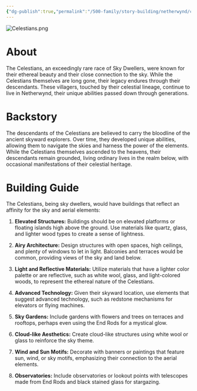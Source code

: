 ```yaml
---
{"dg-publish":true,"permalink":"/500-family/story-building/netherwynd/celestians/","tags":["Netherwynd"]}
---
```


![Celestians.png](/img/user/104%20Attachments/Celestians.png)
# About
The Celestians, an exceedingly rare race of Sky Dwellers, were known for their ethereal beauty and their close connection to the sky. While the Celestians themselves are long gone, their legacy endures through their descendants. These villagers, touched by their celestial lineage, continue to live in Netherwynd, their unique abilities passed down through generations.

# Backstory
The descendants of the Celestians are believed to carry the bloodline of the ancient skyward explorers. Over time, they developed unique abilities, allowing them to navigate the skies and harness the power of the elements. While the Celestians themselves ascended to the heavens, their descendants remain grounded, living ordinary lives in the realm below, with occasional manifestations of their celestial heritage.

# Building Guide
The Celestians, being sky dwellers, would have buildings that reflect an affinity for the sky and aerial elements:

1. **Elevated Structures:** Buildings should be on elevated platforms or floating islands high above the ground. Use materials like quartz, glass, and lighter wood types to create a sense of lightness.
    
2. **Airy Architecture:** Design structures with open spaces, high ceilings, and plenty of windows to let in light. Balconies and terraces would be common, providing views of the sky and land below.
    
3. **Light and Reflective Materials:** Utilize materials that have a lighter color palette or are reflective, such as white wool, glass, and light-colored woods, to represent the ethereal nature of the Celestians.
    
4. **Advanced Technology:** Given their skyward location, use elements that suggest advanced technology, such as redstone mechanisms for elevators or flying machines.
    
5. **Sky Gardens:** Include gardens with flowers and trees on terraces and rooftops, perhaps even using the End Rods for a mystical glow.
    
6. **Cloud-like Aesthetics:** Create cloud-like structures using white wool or glass to reinforce the sky theme.
    
7. **Wind and Sun Motifs:** Decorate with banners or paintings that feature sun, wind, or sky motifs, emphasizing their connection to the aerial elements.
    
8. **Observatories:** Include observatories or lookout points with telescopes made from End Rods and black stained glass for stargazing.